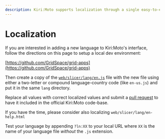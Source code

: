 ```yaml
---
description: Kiri:Moto supports localization through a single easy-to-extend dictionary
---
```


# Localization

If you are interested in adding a new language to Kiri:Moto's interface, follow the directions on this page to setup a local dev environment:

[https://github.com/GridSpace/grid-apps](https://github.com/GridSpace/grid-apps)

Then create a copy of the [`web/slicer/lang/en.js`](https://github.com/GridSpace/grid-apps/blob/master/web/slicer/lang/en.js) file with the new file using either a two-letter or compound language-country code (like `en-us.js`) and put it in the same `lang` directory.

Replace all values with correct localized values and submit a [pull request](https://github.com/GridSpace/grid-apps/pulls) to have it included in the official Kiri:Moto code-base.

If you have the time, please consider also localizing `web/slicer/lang/en-help.html`

Test your language by appending `?ln:XX` to your local URL where `XX` is the name of your language file _without_ the `.js` extension.
